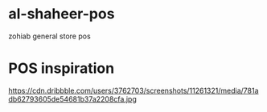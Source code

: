 # al-shaheer-pos
zohiab general store pos

# POS inspiration
https://cdn.dribbble.com/users/3762703/screenshots/11261321/media/781adb62793605de54681b37a2208cfa.jpg